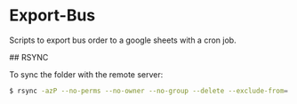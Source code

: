 # Export-Bus

Scripts to export bus order to a google sheets with a cron job.

## RSYNC

To sync the folder with the remote server:

```sh
$ rsync -azP --no-perms --no-owner --no-group --delete --exclude-from='.gitignore' ../export-bus/ wp_materiel_ap:/var/www/materiel/wordpress/export-bus
```